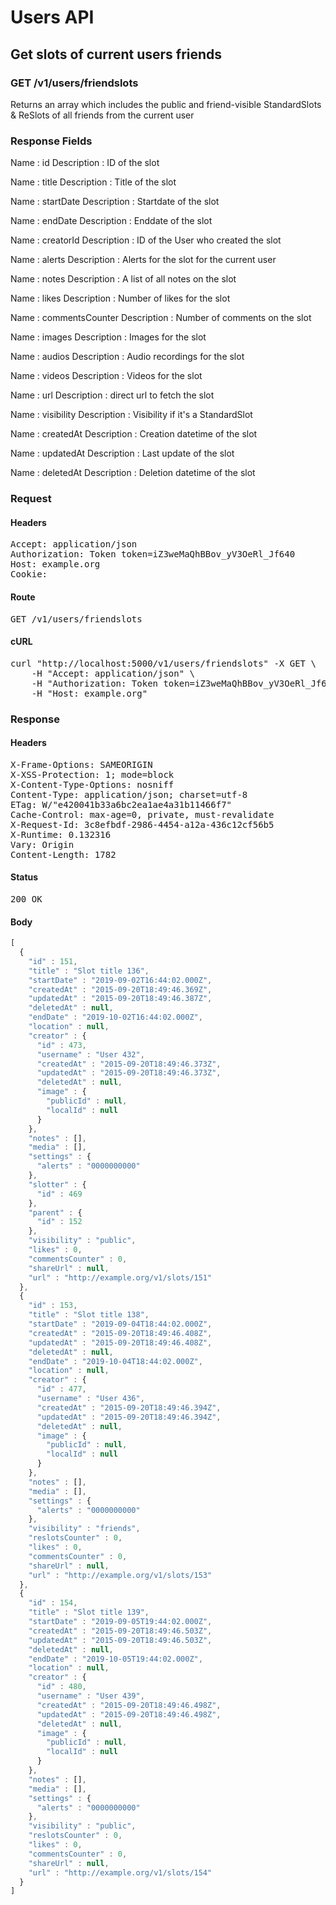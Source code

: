 # Users API

## Get slots of current users friends

### GET /v1/users/friendslots

Returns an array which includes the public and friend-visible StandardSlots &amp; ReSlots of all friends from the current user

### Response Fields

Name : id
Description : ID of the slot

Name : title
Description : Title of the slot

Name : startDate
Description : Startdate of the slot

Name : endDate
Description : Enddate of the slot

Name : creatorId
Description : ID of the User who created the slot

Name : alerts
Description : Alerts for the slot for the current user

Name : notes
Description : A list of all notes on the slot

Name : likes
Description : Number of likes for the slot

Name : commentsCounter
Description : Number of comments on the slot

Name : images
Description : Images for the slot

Name : audios
Description : Audio recordings for the slot

Name : videos
Description : Videos for the slot

Name : url
Description : direct url to fetch the slot

Name : visibility
Description : Visibility if it&#39;s a StandardSlot

Name : createdAt
Description : Creation datetime of the slot

Name : updatedAt
Description : Last update of the slot

Name : deletedAt
Description : Deletion datetime of the slot

### Request

#### Headers

<pre>Accept: application/json
Authorization: Token token=iZ3weMaQhBBov_yV3OeRl_Jf640
Host: example.org
Cookie: </pre>

#### Route

<pre>GET /v1/users/friendslots</pre>

#### cURL

<pre class="request">curl &quot;http://localhost:5000/v1/users/friendslots&quot; -X GET \
	-H &quot;Accept: application/json&quot; \
	-H &quot;Authorization: Token token=iZ3weMaQhBBov_yV3OeRl_Jf640&quot; \
	-H &quot;Host: example.org&quot;</pre>

### Response

#### Headers

<pre>X-Frame-Options: SAMEORIGIN
X-XSS-Protection: 1; mode=block
X-Content-Type-Options: nosniff
Content-Type: application/json; charset=utf-8
ETag: W/&quot;e420041b33a6bc2ea1ae4a31b11466f7&quot;
Cache-Control: max-age=0, private, must-revalidate
X-Request-Id: 3c8efbdf-2986-4454-a12a-436c12cf56b5
X-Runtime: 0.132316
Vary: Origin
Content-Length: 1782</pre>

#### Status

<pre>200 OK</pre>

#### Body

```javascript
[
  {
    "id" : 151,
    "title" : "Slot title 136",
    "startDate" : "2019-09-02T16:44:02.000Z",
    "createdAt" : "2015-09-20T18:49:46.369Z",
    "updatedAt" : "2015-09-20T18:49:46.387Z",
    "deletedAt" : null,
    "endDate" : "2019-10-02T16:44:02.000Z",
    "location" : null,
    "creator" : {
      "id" : 473,
      "username" : "User 432",
      "createdAt" : "2015-09-20T18:49:46.373Z",
      "updatedAt" : "2015-09-20T18:49:46.373Z",
      "deletedAt" : null,
      "image" : {
        "publicId" : null,
        "localId" : null
      }
    },
    "notes" : [],
    "media" : [],
    "settings" : {
      "alerts" : "0000000000"
    },
    "slotter" : {
      "id" : 469
    },
    "parent" : {
      "id" : 152
    },
    "visibility" : "public",
    "likes" : 0,
    "commentsCounter" : 0,
    "shareUrl" : null,
    "url" : "http://example.org/v1/slots/151"
  },
  {
    "id" : 153,
    "title" : "Slot title 138",
    "startDate" : "2019-09-04T18:44:02.000Z",
    "createdAt" : "2015-09-20T18:49:46.408Z",
    "updatedAt" : "2015-09-20T18:49:46.408Z",
    "deletedAt" : null,
    "endDate" : "2019-10-04T18:44:02.000Z",
    "location" : null,
    "creator" : {
      "id" : 477,
      "username" : "User 436",
      "createdAt" : "2015-09-20T18:49:46.394Z",
      "updatedAt" : "2015-09-20T18:49:46.394Z",
      "deletedAt" : null,
      "image" : {
        "publicId" : null,
        "localId" : null
      }
    },
    "notes" : [],
    "media" : [],
    "settings" : {
      "alerts" : "0000000000"
    },
    "visibility" : "friends",
    "reslotsCounter" : 0,
    "likes" : 0,
    "commentsCounter" : 0,
    "shareUrl" : null,
    "url" : "http://example.org/v1/slots/153"
  },
  {
    "id" : 154,
    "title" : "Slot title 139",
    "startDate" : "2019-09-05T19:44:02.000Z",
    "createdAt" : "2015-09-20T18:49:46.503Z",
    "updatedAt" : "2015-09-20T18:49:46.503Z",
    "deletedAt" : null,
    "endDate" : "2019-10-05T19:44:02.000Z",
    "location" : null,
    "creator" : {
      "id" : 480,
      "username" : "User 439",
      "createdAt" : "2015-09-20T18:49:46.498Z",
      "updatedAt" : "2015-09-20T18:49:46.498Z",
      "deletedAt" : null,
      "image" : {
        "publicId" : null,
        "localId" : null
      }
    },
    "notes" : [],
    "media" : [],
    "settings" : {
      "alerts" : "0000000000"
    },
    "visibility" : "public",
    "reslotsCounter" : 0,
    "likes" : 0,
    "commentsCounter" : 0,
    "shareUrl" : null,
    "url" : "http://example.org/v1/slots/154"
  }
]
```
